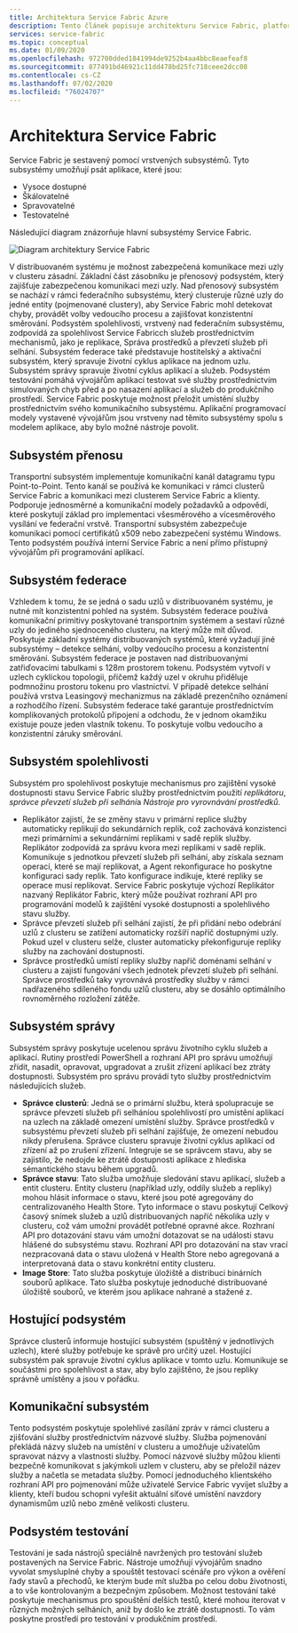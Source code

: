 ```yaml
---
title: Architektura Service Fabric Azure
description: Tento článek popisuje architekturu Service Fabric, platformu distribuovaných systémů, která se používá k vytváření škálovatelných, spolehlivých a snadno spravovaných aplikací pro Cloud.
services: service-fabric
ms.topic: conceptual
ms.date: 01/09/2020
ms.openlocfilehash: 972700dded1841994de9252b4aa4bbc8eaefeaf8
ms.sourcegitcommit: 877491bd46921c11dd478bd25fc718ceee2dcc08
ms.contentlocale: cs-CZ
ms.lasthandoff: 07/02/2020
ms.locfileid: "76024707"
---
```

# <a name="service-fabric-architecture"></a>Architektura Service Fabric

Service Fabric je sestavený pomocí vrstvených subsystémů. Tyto subsystémy umožňují psát aplikace, které jsou:

* Vysoce dostupné
* Škálovatelné
* Spravovatelné
* Testovatelné

Následující diagram znázorňuje hlavní subsystémy Service Fabric.

![Diagram architektury Service Fabric](media/service-fabric-architecture/service-fabric-architecture.png)

V distribuovaném systému je možnost zabezpečená komunikace mezi uzly v clusteru zásadní. Základní část zásobníku je přenosový podsystém, který zajišťuje zabezpečenou komunikaci mezi uzly. Nad přenosový subsystém se nachází v rámci federačního subsystému, který clusteruje různé uzly do jedné entity (pojmenované clustery), aby Service Fabric mohl detekovat chyby, provádět volby vedoucího procesu a zajišťovat konzistentní směrování. Podsystém spolehlivosti, vrstvený nad federačním subsystému, zodpovídá za spolehlivost Service Fabricch služeb prostřednictvím mechanismů, jako je replikace, Správa prostředků a převzetí služeb při selhání. Subsystém federace také představuje hostitelský a aktivační subsystém, který spravuje životní cyklus aplikace na jednom uzlu. Subsystém správy spravuje životní cyklus aplikací a služeb. Podsystém testování pomáhá vývojářům aplikací testovat své služby prostřednictvím simulovaných chyb před a po nasazení aplikací a služeb do produkčního prostředí. Service Fabric poskytuje možnost přeložit umístění služby prostřednictvím svého komunikačního subsystému. Aplikační programovací modely vystavené vývojářům jsou vrstveny nad těmito subsystémy spolu s modelem aplikace, aby bylo možné nástroje povolit.

## <a name="transport-subsystem"></a>Subsystém přenosu

Transportní subsystém implementuje komunikační kanál datagramu typu Point-to-Point. Tento kanál se používá ke komunikaci v rámci clusterů Service Fabric a komunikaci mezi clusterem Service Fabric a klienty. Podporuje jednosměrné a komunikační modely požadavků a odpovědí, které poskytují základ pro implementaci všesměrového a vícesměrového vysílání ve federační vrstvě. Transportní subsystém zabezpečuje komunikaci pomocí certifikátů x509 nebo zabezpečení systému Windows. Tento podsystém používá interní Service Fabric a není přímo přístupný vývojářům při programování aplikací.

## <a name="federation-subsystem"></a>Subsystém federace

Vzhledem k tomu, že se jedná o sadu uzlů v distribuovaném systému, je nutné mít konzistentní pohled na systém. Subsystém federace používá komunikační primitivy poskytované transportním systémem a sestaví různé uzly do jediného sjednoceného clusteru, na který může mít důvod. Poskytuje základní systémy distribuovaných systémů, které vyžadují jiné subsystémy – detekce selhání, volby vedoucího procesu a konzistentní směrování. Subsystém federace je postaven nad distribuovanými zatřiďovacími tabulkami s 128m prostorem tokenu. Podsystém vytvoří v uzlech cyklickou topologii, přičemž každý uzel v okruhu přiděluje podmnožinu prostoru tokenu pro vlastnictví. V případě detekce selhání používá vrstva Leasingový mechanizmus na základě prezenčního oznámení a rozhodčího řízení. Subsystém federace také garantuje prostřednictvím komplikovaných protokolů připojení a odchodu, že v jednom okamžiku existuje pouze jeden vlastník tokenu. To poskytuje volbu vedoucího a konzistentní záruky směrování.

## <a name="reliability-subsystem"></a>Subsystém spolehlivosti

Subsystém pro spolehlivost poskytuje mechanismus pro zajištění vysoké dostupnosti stavu Service Fabric služby prostřednictvím použití *replikátoru*, *správce převzetí služeb při selhání*a *Nástroje pro vyrovnávání prostředků*.

* Replikátor zajistí, že se změny stavu v primární replice služby automaticky replikují do sekundárních replik, což zachovává konzistenci mezi primárními a sekundárními replikami v sadě replik služby. Replikátor zodpovídá za správu kvora mezi replikami v sadě replik. Komunikuje s jednotkou převzetí služeb při selhání, aby získala seznam operací, které se mají replikovat, a Agent rekonfigurace ho poskytne konfiguraci sady replik. Tato konfigurace indikuje, které repliky se operace musí replikovat. Service Fabric poskytuje výchozí Replikátor nazvaný Replikátor Fabric, který může používat rozhraní API pro programování modelů k zajištění vysoké dostupnosti a spolehlivého stavu služby.
* Správce převzetí služeb při selhání zajistí, že při přidání nebo odebrání uzlů z clusteru se zatížení automaticky rozšíří napříč dostupnými uzly. Pokud uzel v clusteru selže, cluster automaticky překonfiguruje repliky služby na zachování dostupnosti.
* Správce prostředků umístí repliky služby napříč doménami selhání v clusteru a zajistí fungování všech jednotek převzetí služeb při selhání. Správce prostředků taky vyrovnává prostředky služby v rámci nadřazeného sdíleného fondu uzlů clusteru, aby se dosáhlo optimálního rovnoměrného rozložení zátěže.

## <a name="management-subsystem"></a>Subsystém správy

Subsystém správy poskytuje ucelenou správu životního cyklu služeb a aplikací. Rutiny prostředí PowerShell a rozhraní API pro správu umožňují zřídit, nasadit, opravovat, upgradovat a zrušit zřízení aplikací bez ztráty dostupnosti. Subsystém pro správu provádí tyto služby prostřednictvím následujících služeb.

* **Správce clusterů**: Jedná se o primární službu, která spolupracuje se správce převzetí služeb při selháníou spolehlivostí pro umístění aplikací na uzlech na základě omezení umístění služby. Správce prostředků v subsystému převzetí služeb při selhání zajišťuje, že omezení nebudou nikdy přerušena. Správce clusteru spravuje životní cyklus aplikací od zřízení až po zrušení zřízení. Integruje se se správcem stavu, aby se zajistilo, že nedojde ke ztrátě dostupnosti aplikace z hlediska sémantického stavu během upgradů.
* **Správce stavu**: Tato služba umožňuje sledování stavu aplikací, služeb a entit clusteru. Entity clusteru (například uzly, oddíly služeb a repliky) mohou hlásit informace o stavu, které jsou poté agregovány do centralizovaného Health Store. Tyto informace o stavu poskytují Celkový časový snímek služeb a uzlů distribuovaných napříč několika uzly v clusteru, což vám umožní provádět potřebné opravné akce. Rozhraní API pro dotazování stavu vám umožní dotazovat se na události stavu hlášené do subsystému stavu. Rozhraní API pro dotazování na stav vrací nezpracovaná data o stavu uložená v Health Store nebo agregovaná a interpretovaná data o stavu konkrétní entity clusteru.
* **Image Store**: Tato služba poskytuje úložiště a distribuci binárních souborů aplikace. Tato služba poskytuje jednoduché distribuované úložiště souborů, ve kterém jsou aplikace nahrané a stažené z.

## <a name="hosting-subsystem"></a>Hostující podsystém

Správce clusterů informuje hostující subsystém (spuštěný v jednotlivých uzlech), které služby potřebuje ke správě pro určitý uzel. Hostující subsystém pak spravuje životní cyklus aplikace v tomto uzlu. Komunikuje se součástmi pro spolehlivost a stav, aby bylo zajištěno, že jsou repliky správně umístěny a jsou v pořádku.

## <a name="communication-subsystem"></a>Komunikační subsystém

Tento podsystém poskytuje spolehlivé zasílání zpráv v rámci clusteru a zjišťování služby prostřednictvím názvové služby. Služba pojmenování překládá názvy služeb na umístění v clusteru a umožňuje uživatelům spravovat názvy a vlastnosti služby. Pomocí názvové služby můžou klienti bezpečně komunikovat s jakýmkoli uzlem v clusteru, aby se přeložil název služby a načetla se metadata služby. Pomocí jednoduchého klientského rozhraní API pro pojmenování může uživatelé Service Fabric vyvíjet služby a klienty, kteří budou schopni vyřešit aktuální síťové umístění navzdory dynamismům uzlů nebo změně velikosti clusteru.

## <a name="testability-subsystem"></a>Podsystém testování

Testování je sada nástrojů speciálně navržených pro testování služeb postavených na Service Fabric. Nástroje umožňují vývojářům snadno vyvolat smysluplné chyby a spouštět testovací scénáře pro výkon a ověření řady stavů a přechodů, ke kterým bude mít služba po celou dobu životnosti, a to vše kontrolovaným a bezpečným způsobem. Možnost testování také poskytuje mechanismus pro spouštění delších testů, které mohou iterovat v různých možných selháních, aniž by došlo ke ztrátě dostupnosti. To vám poskytne prostředí pro testování v produkčním prostředí.
